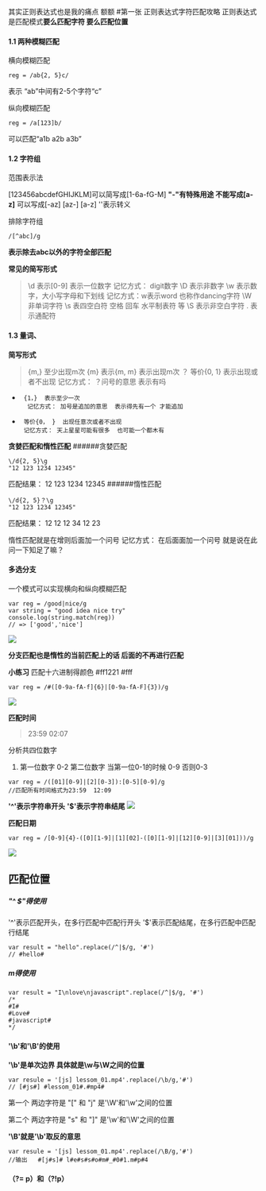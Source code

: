 其实正则表达式也是我的痛点 额额
#第一张 正则表达式字符匹配攻略
正则表达式是匹配模式**要么匹配字符 要么匹配位置**
#### 1.1 两种模糊匹配

横向模糊匹配

```
reg = /ab{2, 5}c/
```
表示 “ab”中间有2-5个字符“c”

纵向模糊匹配

```
reg = /a[123]b/
```
可以匹配“a1b  a2b  a3b”

#### 1.2 字符组

范围表示法

[123456abcdefGHIJKLM]可以简写成[1-6a-fG-M]
**"-"有特殊用途 不能写成[a-z]**
可以写成[-az]  [az-]  [a\-z]  '\'表示转义

排除字符组
```
/[^abc]/g
```
**表示除去abc以外的字符全部匹配**

**常见的简写形式**

>\d  表示[0-9] 表示一位数字
     记忆方式： digit数字
 \D  表示非数字
 \w  表示数字，大小写字母和下划线
     记忆方式：w表示word 也称作dancing字符
 \W  非单词字符
 \s  表四空白符  空格 回车 水平制表符 等
 \S  表示非空白字符
 .   表示通配符

#### 1.3 量词、
**简写形式**
> {m,}   至少出现m次
  {m}    表示{m, m} 表示出现m次
  ？     等价{0, 1} 表示出现或者不出现
         记忆方式： ？问号的意思 表示有吗
  +      {1，}  表示至少一次
          记忆方式： 加号是追加的意思  表示得先有一个 才能追加
  *      等价{0， }  出现任意次或者不出现
         记忆方式： 天上星星可能有很多  也可能一个都木有

**贪婪匹配和惰性匹配**
######贪婪匹配
```
\/d{2, 5}\g
"12 123 1234 12345"
```
匹配结果： 12 123 1234 12345
######惰性匹配
```
\/d{2, 5}？\g
"12 123 1234 12345"
```
匹配结果： 12 12 12 34 12 23

惰性匹配就是在增则后面加一个问号
记忆方式： 在后面面加一个问号 就是说在此问一下知足了嘛？

#### 多选分支
一个模式可以实现横向和纵向模糊匹配
```
var reg = /good|nice/g
var string = "good idea nice try"
console.log(string.match(reg))
// => ['good','nice']
```
<img src="https://createwj.github.io/ES6/book/正则表达式/1.jpg">

**分支匹配也是惰性的当前匹配上的话 后面的不再进行匹配**

**小练习**
匹配十六进制得颜色
#ff1221  #fff
```
var reg = /#([0-9a-fA-f]{6}|[0-9a-fA-F]{3})/g
```
<img src="https://createwj.github.io/ES6/book/正则表达式/2.jpg">


**匹配时间**
>23:59
 02:07

分析共四位数字
1. 第一位数字 0-2  第二位数字 当第一位0-1的时候  0-9  否则0-3
```
var reg = /([01][0-9]|[2][0-3]):[0-5][0-9]/g
//匹配所有时间格式为23:59  12:09
```
**'^'表示字符串开头**
**'$'表示字符串结尾**
<img src="https://createwj.github.io/ES6/book/正则表达式/3.jpg">


**匹配日期**
```
var reg = /[0-9]{4}-([0][1-9]|[1][02]-([0][1-9]|[12][0-9]|[3][01]))/g
```
<img src="https://createwj.github.io/ES6/book/正则表达式/4.jpg">


## 匹配位置

##### "^ $"得使用
'^'表示匹配开头，在多行匹配中匹配行开头
'$'表示匹配结尾，在多行匹配中匹配行结尾
```
var result = "hello".replace(/^|$/g, '#')
// #hello#
```

##### m得使用
```
var result = "I\nlove\njavascript".replace(/^|$/g, '#')
/*
#I#
#Love#
#javascript#
*/
```

#### '\b'和'\B'的使用

**'\b'是单次边界 具体就是\w与\W之间的位置**

```
var resule = '[js] lessom_01.mp4'.replace(/\b/g,'#')
// [#js#] #lessom_01#.#mp4#
```
第一个 两边字符是 "[" 和 "j"  是'\W'和'\w'之间的位置

第二个 两边字符是 "s" 和 "]"  是'\w'和'\W'之间的位置

**'\B'就是'\b'取反的意思**
```
var resule = '[js] lessom_01.mp4'.replace(/\B/g,'#')
//输出   #[j#s]# l#e#s#s#o#m#_#0#1.m#p#4
```

#### （?= p）和（?!p）












